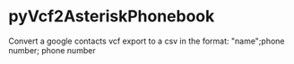 # pyVcf2AsteriskPhonebook
Convert a google contacts vcf export to a csv in the format: "name";phone number; phone number
